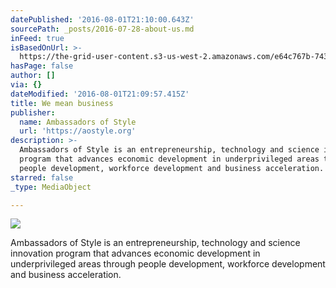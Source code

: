 ```yaml
---
datePublished: '2016-08-01T21:10:00.643Z'
sourcePath: _posts/2016-07-28-about-us.md
inFeed: true
isBasedOnUrl: >-
  https://the-grid-user-content.s3-us-west-2.amazonaws.com/e64c767b-7434-4fd1-bbbe-b5e01fa27e14.jpg
hasPage: false
author: []
via: {}
dateModified: '2016-08-01T21:09:57.415Z'
title: We mean business
publisher:
  name: Ambassadors of Style
  url: 'https://aostyle.org'
description: >-
  Ambassadors of Style is an entrepreneurship, technology and science innovation
  program that advances economic development in underprivileged areas through
  people development, workforce development and business acceleration.
starred: false
_type: MediaObject

---
```

![](https://the-grid-user-content.s3-us-west-2.amazonaws.com/dd793f82-0664-460e-87eb-5795a82cf4d2.jpg)

Ambassadors of Style is an entrepreneurship, technology and science innovation program that advances economic development in underprivileged areas through people development, workforce development and business acceleration.